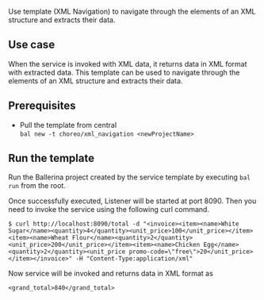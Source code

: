 Use template (XML Navigation) to navigate through the elements of an XML structure and extracts their data.

## Use case
When the service is invoked with XML data, it returns data in XML format with extracted data. This template can be used to navigate through the elements of an XML structure and extracts their data.

## Prerequisites
* Pull the template from central  
`bal new -t choreo/xml_navigation <newProjectName>`

## Run the template
Run the Ballerina project created by the service template by executing `bal run` from the root.

Once successfully executed, Listener will be started at port 8090. Then you need to invoke the service using the following curl command.
```
$ curl http://localhost:8090/total -d "<invoice><item><name>White Sugar</name><quantity>4</quantity><unit_price>100</unit_price></item><item><name>Wheat Flour</name><quantity>2</quantity><unit_price>200</unit_price></item><item><name>Chicken Egg</name><quantity>2</quantity><unit_price promo-code=\"free\">20</unit_price></item></invoice>" -H "Content-Type:application/xml"
```
Now service will be invoked and returns data in XML format as 
```
<grand_total>840</grand_total>
```
